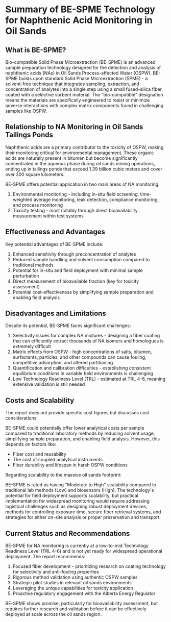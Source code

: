 # Summary of BE-SPME Technology for Naphthenic Acid Monitoring in Oil Sands

## What is BE-SPME?

Bio-compatible Solid Phase Microextraction (BE-SPME) is an advanced sample preparation technology designed for the detection and analysis of naphthenic acids (NAs) in Oil Sands Process-affected Water (OSPW). BE-SPME builds upon standard Solid Phase Microextraction (SPME) - a solvent-free technique that integrates sampling, extraction, and concentration of analytes into a single step using a small fused-silica fiber coated with a selective sorbent material. The "bio-compatible" designation means the materials are specifically engineered to resist or minimize adverse interactions with complex matrix components found in challenging samples like OSPW.

## Relationship to NA Monitoring in Oil Sands Tailings Ponds

Naphthenic acids are a primary contributor to the toxicity of OSPW, making their monitoring critical for environmental management. These organic acids are naturally present in bitumen but become significantly concentrated in the aqueous phase during oil sands mining operations, ending up in tailings ponds that exceed 1.39 billion cubic meters and cover over 300 square kilometers.

BE-SPME offers potential application in two main areas of NA monitoring:

1. Environmental monitoring - including in-situ field screening, time-weighted average monitoring, leak detection, compliance monitoring, and process monitoring
2. Toxicity testing - most notably through direct bioavailability measurement within test systems

## Effectiveness and Advantages

Key potential advantages of BE-SPME include:

1. Enhanced sensitivity through preconcentration of analytes
2. Reduced sample handling and solvent consumption compared to traditional methods
3. Potential for in-situ and field deployment with minimal sample perturbation
4. Direct measurement of bioavailable fraction (key for toxicity assessment)
5. Potential cost-effectiveness by simplifying sample preparation and enabling field analysis

## Disadvantages and Limitations

Despite its potential, BE-SPME faces significant challenges:

1. Selectivity issues for complex NA mixtures - designing a fiber coating that can efficiently extract thousands of NA isomers and homologues is extremely difficult
2. Matrix effects from OSPW - high concentrations of salts, bitumen, surfactants, particles, and other compounds can cause fouling, competitive adsorption, and altered partitioning
3. Quantification and calibration difficulties - establishing consistent equilibrium conditions in variable field environments is challenging
4. Low Technology Readiness Level (TRL) - estimated at TRL 4-6, meaning extensive validation is still needed

## Costs and Scalability

The report does not provide specific cost figures but discusses cost considerations:

BE-SPME could potentially offer lower analytical costs per sample compared to traditional laboratory methods by reducing solvent usage, simplifying sample preparation, and enabling field analysis. However, this depends on factors like:

- Fiber cost and reusability
- The cost of coupled analytical instruments
- Fiber durability and lifespan in harsh OSPW conditions

Regarding scalability to the massive oil sands footprint:

BE-SPME is rated as having "Moderate to High" scalability compared to traditional lab methods (Low) and biosensors (High). The technology's potential for field deployment supports scalability, but practical implementation for widespread monitoring would require addressing logistical challenges such as designing robust deployment devices, methods for controlling exposure time, secure fiber retrieval systems, and strategies for either on-site analysis or proper preservation and transport.

## Current Status and Recommendations

BE-SPME for NA monitoring is currently at a low-to-mid Technology Readiness Level (TRL 4-6) and is not yet ready for widespread operational deployment. The report recommends:

1. Focused fiber development - prioritizing research on coating technology for selectivity and anti-fouling properties
2. Rigorous method validation using authentic OSPW samples
3. Strategic pilot studies in relevant oil sands environments
4. Leveraging the unique capabilities for toxicity application
5. Proactive regulatory engagement with the Alberta Energy Regulator

BE-SPME shows promise, particularly for bioavailability assessment, but requires further research and validation before it can be effectively deployed at scale across the oil sands region.